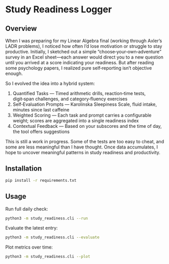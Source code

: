 # Study Readiness Logger

## Overview

When I was preparing for my Linear Algebra final (working through Axler’s LADR problems), I noticed how often I’d lose motivation or struggle to stay productive. Initially, I sketched out a simple “choose‑your‑own‑adventure” survey in an Excel sheet—each answer would direct you to a new question until you arrived at a score indicating your readiness. But after reading some psychology papers, I realized pure self‑reporting isn’t objective enough. 

So I evolved the idea into a hybrid system:

1. Quantified Tasks
   — Timed arithmetic drills, reaction‑time tests, digit‑span challenges, and category‑fluency exercises  
2. Self‑Evaluation Prompts
   — Karolinska Sleepiness Scale, fluid intake, minutes since last caffeine  
3. Weighted Scoring
   — Each task and prompt carries a configurable weight; scores are aggregated into a single readiness index  
4. Contextual Feedback
   — Based on your subscores and the time of day, the tool offers suggestions  

This is still a work in progress. Some of the tests are too easy to cheat, and some are less meaningful than I have thought. Once data accumulates, I hope to uncover meaningful patterns in study readiness and productivity.

## Installation

```bash
pip install -r requirements.txt
```

## Usage

Run full daily check:
```bash
python3 -m study_readiness.cli --run
```

Evaluate the latest entry:
```bash
python3 -m study_readiness.cli --evaluate
```

Plot metrics over time:
```bash
python3 -m study_readiness.cli --plot
```